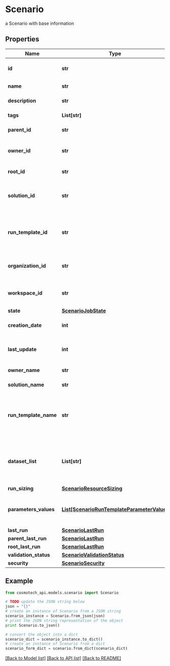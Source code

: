 # Scenario

a Scenario with base information

## Properties

Name | Type | Description | Notes
------------ | ------------- | ------------- | -------------
**id** | **str** | the Scenario unique identifier | [optional] [readonly] 
**name** | **str** | the Scenario name | [optional] 
**description** | **str** | the Scenario description | [optional] 
**tags** | **List[str]** | the list of tags | [optional] 
**parent_id** | **str** | the Scenario parent id | [optional] 
**owner_id** | **str** | the user id which own this Scenario | [optional] [readonly] 
**root_id** | **str** | the scenario root id | [optional] [readonly] 
**solution_id** | **str** | the Solution Id associated with this Scenario | [optional] [readonly] 
**run_template_id** | **str** | the Solution Run Template Id associated with this Scenario | [optional] 
**organization_id** | **str** | the associated Organization Id | [optional] [readonly] 
**workspace_id** | **str** | the associated Workspace Id | [optional] [readonly] 
**state** | [**ScenarioJobState**](ScenarioJobState.md) |  | [optional] 
**creation_date** | **int** | the Scenario creation date | [optional] [readonly] 
**last_update** | **int** | the last time a Scenario was updated | [optional] [readonly] 
**owner_name** | **str** | the name of the owner | [optional] [readonly] 
**solution_name** | **str** | the Solution name | [optional] [readonly] 
**run_template_name** | **str** | the Solution Run Template name associated with this Scenario | [optional] [readonly] 
**dataset_list** | **List[str]** | the list of Dataset Id associated to this Scenario Run Template | [optional] 
**run_sizing** | [**ScenarioResourceSizing**](ScenarioResourceSizing.md) |  | [optional] 
**parameters_values** | [**List[ScenarioRunTemplateParameterValue]**](ScenarioRunTemplateParameterValue.md) | the list of Solution Run Template parameters values | [optional] 
**last_run** | [**ScenarioLastRun**](ScenarioLastRun.md) |  | [optional] 
**parent_last_run** | [**ScenarioLastRun**](ScenarioLastRun.md) |  | [optional] 
**root_last_run** | [**ScenarioLastRun**](ScenarioLastRun.md) |  | [optional] 
**validation_status** | [**ScenarioValidationStatus**](ScenarioValidationStatus.md) |  | [optional] 
**security** | [**ScenarioSecurity**](ScenarioSecurity.md) |  | [optional] 

## Example

```python
from cosmotech_api.models.scenario import Scenario

# TODO update the JSON string below
json = "{}"
# create an instance of Scenario from a JSON string
scenario_instance = Scenario.from_json(json)
# print the JSON string representation of the object
print Scenario.to_json()

# convert the object into a dict
scenario_dict = scenario_instance.to_dict()
# create an instance of Scenario from a dict
scenario_form_dict = scenario.from_dict(scenario_dict)
```
[[Back to Model list]](../README.md#documentation-for-models) [[Back to API list]](../README.md#documentation-for-api-endpoints) [[Back to README]](../README.md)


